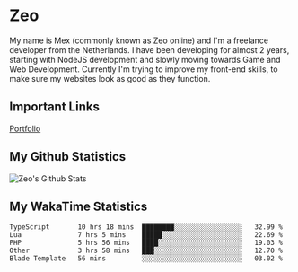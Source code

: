 # Zeo
My name is Mex (commonly known as Zeo online) and I'm a freelance developer from the Netherlands. I have been developing for almost 2 years, starting with NodeJS development and slowly moving towards Game and Web Development. Currently I'm trying to improve my front-end skills, to make sure my websites look as good as they function.

## Important Links
[Portfolio](https://zeodev.cc)

## My Github Statistics
![Zeo's Github Stats](https://github-readme-stats.vercel.app/api?username=zeo&count_private=true&show_icons=true&theme=onedark)

## My WakaTime Statistics
<!--START_SECTION:waka-->
```text
TypeScript       10 hrs 18 mins  ████████░░░░░░░░░░░░░░░░░   32.99 % 
Lua              7 hrs 5 mins    █████░░░░░░░░░░░░░░░░░░░░   22.69 % 
PHP              5 hrs 56 mins   ████░░░░░░░░░░░░░░░░░░░░░   19.03 % 
Other            3 hrs 58 mins   ███░░░░░░░░░░░░░░░░░░░░░░   12.70 % 
Blade Template   56 mins         ░░░░░░░░░░░░░░░░░░░░░░░░░   03.02 %
```
<!--END_SECTION:waka-->

